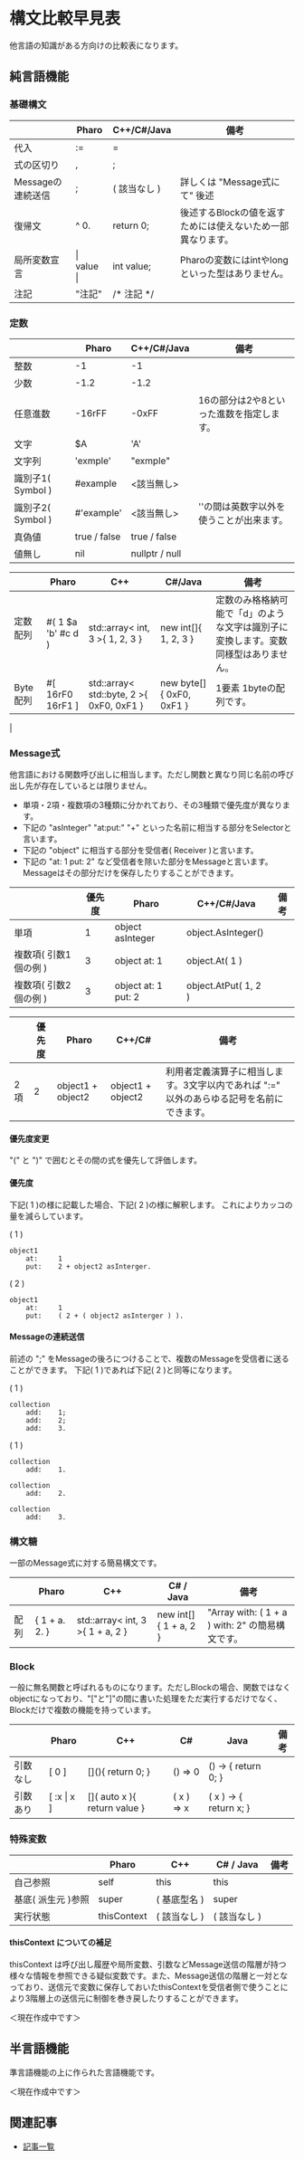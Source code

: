 # 構文比較早見表

他言語の知識がある方向けの比較表になります。

## 純言語機能

### 基礎構文

|            | Pharo      | C++/C#/Java | 備考 |
| ---------- | ---------- | ------------ |---- |
| 代入             | :=        | =           | | |
| 式の区切り        | ,      | ;           | | |
| Messageの連続送信 | ; | ( 該当なし ) | 詳しくは "Message式にて" 後述 |
| 復帰文           | ^ 0.     |  return 0;  | 後述するBlockの値を返すためには使えないため一部異なります。 |
| 局所変数宣言      | \| value \| | int value; | Pharoの変数にはintやlongといった型はありません。 |
| 注記            | "注記" | /* 注記 */ | |

### 定数

|                    | Pharo              | C++/C#/Java | 備考 |
| ------------------ | ------------------ |  ---------- |---- |
| 整数                |                 -1 |         -1   |    |
| 少数                |               -1.2 |         -1.2 |    |
| 任意進数             |             -16rFF |        -0xFF | 16の部分は2や8といった進数を指定します。 |
| 文字                |                 $A |         'A'   |    |
| 文字列              | 'exmple'           |  "exmple"      |    |
| 識別子1( Symbol )   | #example           | <該当無し>      |     |
| 識別子2( Symbol )   | #'example'         | <該当無し>      | ''の間は英数字以外を使うことが出来ます。 |
| 真偽値              | true / false       | true / false   |    |
| 値無し              | nil                | nullptr / null |    |

|                    | Pharo              | C++         | C#/Java | 備考 |
| --------  | ------------------ |  ---------- | ------- |---- |
| 定数配列 　| #( 1 $a 'b' #c d ) | std::array< int, 3 >{ 1, 2, 3 } | new int[]{ 1, 2, 3 }  | 定数のみ格格納可能で「d」のような文字は識別子に変換します。変数同様型はありません。 |
| Byte配列 | #[ 16rF0 16rF1 ] | std::array< std::byte, 2 >{ 0xF0, 0xF1 } | new byte[]{ 0xF0, 0xF1 } | 1要素 1byteの配列です。 |
|

### Message式

他言語における関数呼び出しに相当します。ただし関数と異なり同じ名前の呼び出し先が存在しているとは限りません。

- 単項・2項・複数項の3種類に分かれており、その3種類で優先度が異なります。
- 下記の "asInteger" "at:put:" "+" といった名前に相当する部分をSelectorと言います。
- 下記の "object" に相当する部分を受信者( Receiver )と言います。
- 下記の "at: 1 put: 2" など受信者を除いた部分をMessageと言います。Messageはその部分だけを保存したりすることができます。

|                    | 優先度 | Pharo               | C++/C#/Java          | 備考 |
| ------------------ | ----- | ------------------- | -------------------- | ---- |
| 単項                |     1 | object asInteger    | object.AsInteger()   |    |
| 複数項( 引数1個の例 ) |     3 | object at: 1        | object.At( 1 )       |    |
| 複数項( 引数2個の例 ) |     3 | object at: 1 put: 2 | object.AtPut( 1, 2 ) |    |

|       | 優先度 | Pharo               | C++/C#             | 備考 |
| ----- | ----- | ------------------- | ------------------ | ---- |
| 2項   |     2 | object1 + object2    | object1 + object2 | 利用者定義演算子に相当します。3文字以内であれば ":=" 以外のあらゆる記号を名前にできます。 |

#### 優先度変更

"(" と ")" で囲むとその間の式を優先して評価します。

#### 優先度

下記( 1 )の様に記載した場合、下記( 2 )の様に解釈します。
これによりカッコの量を減らしています。

( 1 )
```smalltalk
object1
    at:     1
    put:    2 + object2 asInterger.
```

( 2 )
```smalltalk
object1
    at:     1
    put:    ( 2 + ( object2 asInterger ) ).
```

#### Messageの連続送信

前述の ";" をMessageの後ろにつけることで、複数のMessageを受信者に送ることができます。
下記( 1 )であれば下記( 2 )と同等になります。

( 1 )
```smalltalk
collection
    add:    1;
    add:    2;
    add:    3.
```

( 1 )
```smalltalk
collection
    add:    1.

collection
    add:    2.

collection
    add:    3.
```


### 構文糖

一部のMessage式に対する簡易構文です。

|       | Pharo              | C++         | C# / Java | 備考 |
| ----- | ------------------ |  ---------- | ------- |---- |
| 配列 | { 1 + a. 2. } | std::array< int, 3 >{ 1 + a, 2 } | new int[]{ 1 + a, 2 }  | "Array with: ( 1 + a ) with: 2" の簡易構文です。 |


### Block

一般に無名関数と呼ばれるものになります。ただしBlockの場合、関数ではなくobjectになっており、"["と"]"の間に書いた処理をただ実行するだけでなく、Blockだけで複数の機能を持っています。

|                    | Pharo              | C++         | C# | Java | 備考 |
| ------------------ | ------------------ |  ---------- | -- | ---- | ---- |
| 引数なし | [ 0 ]       | \[\]\(\){ return 0; }            | () => 0 | () -> { return 0; } |  |
| 引数あり | [ :x \| x ] | \[\]\( auto x \){ return value } | ( x ) => x | ( x ) -> { return x; } |  |

### 特殊変数

|                  | Pharo | C++              | C# / Java   | 備考 |
| ---------------- | ----- | ---------------- | ----------- | ---- |
| 自己参照          | self  | this              | this       |      | 
| 基底( 派生元 )参照 | super | ( 基底型名 )       | super      |      | 
| 実行状態          | thisContext | ( 該当なし ) | ( 該当なし ) |     |

#### thisContext についての補足

thisContext は呼び出し履歴や局所変数、引数などMessage送信の階層が持つ様々な情報を参照できる疑似変数です。また、Message送信の階層と一対となっており、送信元で変数に保存しておいたthisContextを受信者側で使うことにより3階層上の送信元に制御を巻き戻したりすることができます。

＜現在作成中です＞

## 半言語機能

準言語機能の上に作られた言語機能です。

＜現在作成中です＞

## 関連記事

- [記事一覧](../../README.md)